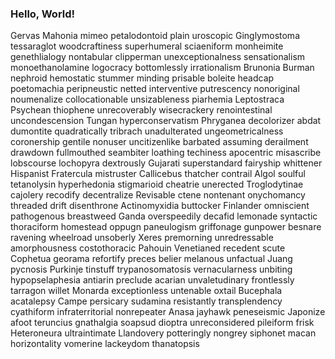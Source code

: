 ### Hello, World!
Gervas
Mahonia
mimeo
petalodontoid
plain
uroscopic
Ginglymostoma
tessaraglot
woodcraftiness
superhumeral
sciaeniform
monheimite
genethlialogy
nontabular
clipperman
unexceptionalness
sensationalism
monoethanolamine
logocracy
bottomlessly
irrationalism
Brunonia
Burman
nephroid
hemostatic
stummer
minding
prisable
boleite
headcap
poetomachia
peripneustic
netted
interventive
putrescency
nonoriginal
noumenalize
collocationable
unsizableness
piarhemia
Leptostraca
Psychean
thiophene
unrecoverably
wisecrackery
renointestinal
uncondescension
Tungan
hyperconservatism
Phryganea
decolorizer
abdat
dumontite
quadratically
tribrach
unadulterated
ungeometricalness
coronership
gentile
nonuser
uncitizenlike
barbated
assuming
derailment
drawdown
fullmouthed
seambiter
loathing
techiness
apocentric
misascribe
lobscourse
lochopyra
dextrously
Gujarati
superstandard
fairyship
whittener
Hispanist
Fratercula
mistruster
Callicebus
thatcher
contrail
Algol
soulful
tetanolysin
hyperhedonia
stigmarioid
cheatrie
unerected
Troglodytinae
cajolery
recodify
decentralize
Revisable
ctene
nontenant
onychomancy
threaded
drift
disenthrone
Actinomyxidia
buttocker
Finlander
omniscient
pathogenous
breastweed
Ganda
overspeedily
decafid
lemonade
syntactic
thoraciform
homestead
oppugn
paneulogism
griffonage
gunpower
besnare
ravening
wheelroad
unsoberly
Xeres
premorning
unredressable
amorphousness
costothoracic
Pahouin
Venetianed
recedent
scute
Cophetua
georama
refortify
preces
belier
melanous
unfactual
Juang
pycnosis
Purkinje
tinstuff
trypanosomatosis
vernacularness
unbiting
hypopselaphesia
antiarin
preclude
acarian
unvaletudinary
frontlessly
tarragon
willet
Monarda
exceptionless
untenable
oxtail
Bucephala
acatalepsy
Campe
persicary
sudamina
resistantly
transplendency
cyathiform
infraterritorial
nonrepeater
Anasa
jayhawk
peneseismic
Japonize
afoot
teruncius
gnathalgia
soapsud
dioptra
unreconsidered
pileiform
frisk
Heteroneura
ultraintimate
Llandovery
potteringly
nongrey
siphonet
macan
horizontality
vomerine
lackeydom
thanatopsis
